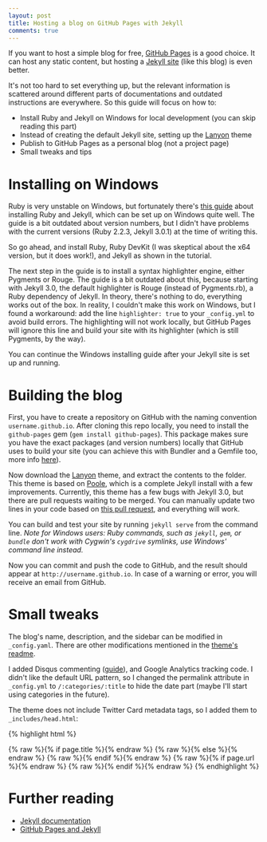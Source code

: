 ```yaml
---
layout: post
title: Hosting a blog on GitHub Pages with Jekyll
comments: true
---
```


If you want to host a simple blog for free, [GitHub Pages](https://pages.github.com/) is a good choice. It can host any static content, but hosting a [Jekyll site](http://jekyllrb.com/) (like this blog) is even better.

It's not too hard to set everything up, but the relevant information is scattered around different parts of documentations and outdated instructions are everywhere. So this guide will focus on how to:

- Install Ruby and Jekyll on Windows for local development (you can skip reading this part)
- Instead of creating the default Jekyll site, setting up the [Lanyon](https://github.com/poole/lanyon) theme
- Publish to GitHub Pages as a personal blog (not a project page)
- Small tweaks and tips

# Installing on Windows
Ruby is very unstable on Windows, but fortunately there's [this guide](http://jekyll-windows.juthilo.com/) about installing Ruby and Jekyll, which can be set up on Windows quite well.
The guide is a bit outdated about version numbers, but I didn't have problems with the current versions (Ruby 2.2.3, Jekyll 3.0.1) at the time of writing this.

So go ahead, and install Ruby, Ruby DevKit (I was skeptical about the x64 version, but it does work!), and Jekyll as shown in the tutorial.

The next step in the guide is to install a syntax highlighter engine, either Pygments or Rouge. The guide is a bit outdated about this, because starting with Jekyll 3.0, the default highlighter is Rouge (instead of Pygments.rb), a Ruby dependency of Jekyll. In theory, there's nothing to do, everything works out of the box. In reality, I couldn't make this work on Windows, but I found a workaround: add the line `highlighter: true` to your `_config.yml` to avoid build errors. The highlighting will not work locally, but GitHub Pages will ignore this line and build your site with its highlighter (which is still Pygments, by the way). 

You can continue the Windows installing guide after your Jekyll site is set up and  running. 

# Building the blog

First, you have to create a repository on GitHub with the naming convention `username.github.io`. After cloning this repo locally, you need to install the `github-pages` gem (`gem install github-pages`). This package makes sure you have the exact packages (and version numbers) locally that GitHub uses to build your site (you can achieve this with Bundler and a Gemfile too, more info [here](https://help.github.com/articles/using-jekyll-with-pages/)). 

Now download the [Lanyon](https://github.com/poole/lanyon) theme, and extract the contents to the folder. This theme is based on [Poole](http://getpoole.com/), which is a complete Jekyll install with a few improvements. Currently, this theme has a few bugs with Jekyll 3.0, but there are pull requests waiting to be merged. You can manually update two lines in your code based on [this pull request](https://github.com/poole/lanyon/pull/149/files), and everything will work.

You can build and test your site by running `jekyll serve` from the command line. _Note for Windows users: Ruby commands, such as `jekyll`, `gem`, or `bundle` don't work with Cygwin's `cygdrive` symlinks, use Windows' command line instead._

Now you can commit and push the code to GitHub, and the result should appear at `http://username.github.io`. In case of a warning or error, you will receive an email from GitHub.

# Small tweaks

The blog's name, description, and the sidebar can be modified in `_config.yaml`. There are other modifications mentioned in the [theme's readme](https://github.com/poole/lanyon).

I added Disqus commenting ([guide](https://help.disqus.com/customer/portal/articles/472138-jekyll-installation-instructions)), and Google Analytics tracking code. I didn't like the default URL pattern, so I changed the permalink attribute in `_config.yml` to `/:categories/:title` to hide the date part (maybe I'll start using categories in the future).

The theme does not include Twitter Card metadata tags, so I added them to `_includes/head.html`:

{% highlight html %}
<!-- Twitter cards metadata -->
<meta name="twitter:card" content="summary">
<meta name="twitter:creator" content="@USERNAME">
<meta name="twitter:description" content="{% raw %}{{ page.content | markdownify | strip_html | truncatewords: 200 }}{% endraw %}">
{% raw %}{% if page.title %}{% endraw %}
  <meta name="twitter:title" content="{% raw %}{{ page.title }}{% endraw %}">
{% raw %}{% else %}{% endraw %}
  <meta name="twitter:title" content="{% raw %}{{ site.title }}{% endraw %}">
{% raw %}{% endif %}{% endraw %}
{% raw %}{% if page.url %}{% endraw %}
  <meta name="twitter:url" content="{% raw %}{{ site.url }}{{ page.url }}{% endraw %}">
{% raw %}{% endif %}{% endraw %}
{% endhighlight %}

# Further reading

- [Jekyll documentation](http://jekyllrb.com/docs/home/)
- [GitHub Pages and Jekyll](https://help.github.com/articles/using-jekyll-with-pages/)

